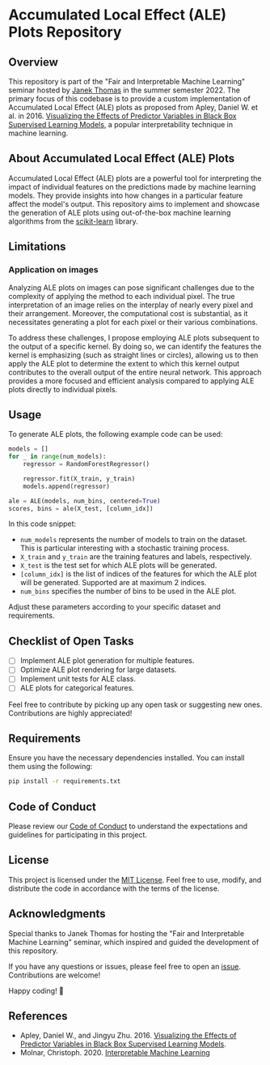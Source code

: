 # Accumulated Local Effect (ALE) Plots Repository

## Overview

This repository is part of the "Fair and Interpretable Machine Learning" seminar hosted by [Janek Thomas](https://www.linkedin.com/in/thomasjanek/?originalSubdomain=de) in the summer semester 2022. The primary focus of this codebase is to provide a custom implementation of Accumulated Local Effect (ALE) plots as proposed from Apley, Daniel W. et al. in 2016. [Visualizing the Effects of Predictor Variables in Black Box Supervised Learning Models](https://arxiv.org/abs/1612.08468), a popular interpretability technique in machine learning.

## About Accumulated Local Effect (ALE) Plots

Accumulated Local Effect (ALE) plots are a powerful tool for interpreting the impact of individual features on the predictions made by machine learning models. They provide insights into how changes in a particular feature affect the model's output. This repository aims to implement and showcase the generation of ALE plots using out-of-the-box machine learning algorithms from the [scikit-learn](https://scikit-learn.org/stable/) library.

## Limitations

### Application on images

Analyzing ALE plots on images can pose significant challenges due to the complexity of applying the method to each individual pixel. The true interpretation of an image relies on the interplay of nearly every pixel and their arrangement. Moreover, the computational cost is substantial, as it necessitates generating a plot for each pixel or their various combinations.

To address these challenges, I propose employing ALE plots subsequent to the output of a specific kernel. By doing so, we can identify the features the kernel is emphasizing (such as straight lines or circles), allowing us to then apply the ALE plot to determine the extent to which this kernel output contributes to the overall output of the entire neural network. This approach provides a more focused and efficient analysis compared to applying ALE plots directly to individual pixels.

## Usage

To generate ALE plots, the following example code can be used:

```python
models = []
for _ in range(num_models):
    regressor = RandomForestRegressor()

    regressor.fit(X_train, y_train)
    models.append(regressor)

ale = ALE(models, num_bins, centered=True)
scores, bins = ale(X_test, [column_idx])
```

In this code snippet:

- `num_models` represents the number of models to train on the dataset. This is particular interesting with a stochastic training process.
- `X_train` and `y_train` are the training features and labels, respectively.
- `X_test` is the test set for which ALE plots will be generated.
- `[column_idx]` is the list of indices of the features for which the ALE plot will be generated. Supported are at maximum 2 indices.
- `num_bins` specifies the number of bins to be used in the ALE plot.

Adjust these parameters according to your specific dataset and requirements.

## Checklist of Open Tasks

- [ ] Implement ALE plot generation for multiple features.
- [ ] Optimize ALE plot rendering for large datasets.
- [ ] Implement unit tests for ALE class.
- [ ] ALE plots for categorical features.

Feel free to contribute by picking up any open task or suggesting new ones. Contributions are highly appreciated!

## Requirements

Ensure you have the necessary dependencies installed. You can install them using the following:

```bash
pip install -r requirements.txt
```

## Code of Conduct

Please review our [Code of Conduct](CODE_OF_CONDUCT.md) to understand the expectations and guidelines for participating in this project.

## License

This project is licensed under the [MIT License](LICENSE). Feel free to use, modify, and distribute the code in accordance with the terms of the license.

## Acknowledgments

Special thanks to Janek Thomas for hosting the "Fair and Interpretable Machine Learning" seminar, which inspired and guided the development of this repository.

If you have any questions or issues, please feel free to open an [issue](https://github.com/yourusername/your-repository/issues). Contributions are welcome!

Happy coding! 🚀

## References

- Apley, Daniel W., and Jingyu Zhu. 2016. [Visualizing the Effects of Predictor Variables in Black Box Supervised Learning Models](https://arxiv.org/abs/1612.08468).
- Molnar, Christoph. 2020. [Interpretable Machine Learning](https://christophm.github.io/interpretable-ml-book/)
